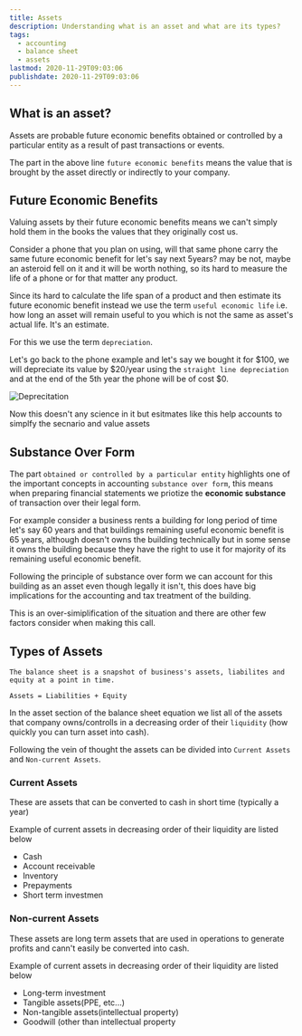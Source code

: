 ```yaml
---
title: Assets
description: Understanding what is an asset and what are its types?
tags:
  - accounting
  - balance sheet
  - assets
lastmod: 2020-11-29T09:03:06
publishdate: 2020-11-29T09:03:06
---
```


## What is an asset?

Assets are probable future economic benefits obtained or controlled by a particular entity as a result of past transactions or events.

The part in the above line `future economic benefits` means the value that is brought by the asset directly or indirectly to your company.

## Future Economic Benefits

Valuing assets by their future economic benefits means we can't simply hold them in the books the values that they originally cost us.

Consider a phone that you plan on using, will that same phone carry the same future economic benefit for let's say next 5years? may be not, maybe an asteroid fell on it and it will be worth nothing, so its hard to measure the life of a phone or for that matter any product.

Since its hard to calculate the life span of a product and then estimate its future economic benefit instead we use the term `useful economic life` i.e. how long an asset will remain useful to you which is not the same as asset's actual life. It's an estimate.

For this we use the term `depreciation`.

Let's go back to the phone example and let's say we bought it for $100, we will depreciate its value by $20/year using the `straight line depreciation` and at the end of the 5th year the phone will be of cost $0.

![Deprecitation](/assets/img1.png)

Now this doesn't any science in it but esitmates like this help accounts to simplfy the secnario and value assets

## Substance Over Form

The part `obtained or controlled by a particular entity` highlights one of the important concepts in accounting `substance over form`, this means when preparing financial statements we priotize the **economic substance** of transaction over their legal form.

For example consider a business rents a building for long period of time let's say 60 years and that buildings remaining useful economic benefit is 65 years, although doesn't owns the building technically but in some sense it owns the building because they have the right to use it for majority of its remaining useful economic benefit.

Following the principle of substance over form we can account for this building as an asset even though legally it isn't, this does have big implications for the accounting and tax treatment of the building.

This is an over-simiplification of the situation and there are other few factors consider when making this call.

## Types of Assets

```
The balance sheet is a snapshot of business's assets, liabilites and equity at a point in time.

Assets = Liabilities + Equity
```

In the asset section of the balance sheet equation we list all of the assets that company owns/controlls in a decreasing order of their `liquidity` (how quickly you can turn asset into cash).

Following the vein of thought the assets can be divided into `Current Assets` and `Non-current Assets`.

### Current Assets

These are assets that can be converted to cash in short time (typically a year)

Example of current assets in decreasing order of their liquidity are listed below

- Cash
- Account receivable
- Inventory
- Prepayments
- Short term investmen

### Non-current Assets

These assets are long term assets that are used in operations to generate profits and cann't easily be converted into cash.

Example of current assets in decreasing order of their liquidity are listed below

- Long-term investment
- Tangible assets(PPE, etc...)
- Non-tangible assets(intellectual property)
- Goodwill (other than intellectual property
